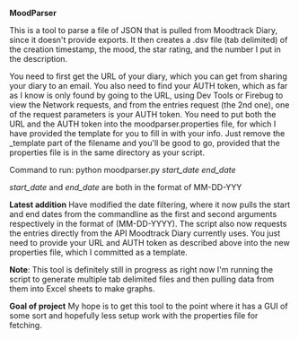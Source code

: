 **MoodParser**

This is a tool to parse a file of JSON that is pulled from Moodtrack Diary, since it doesn't provide exports.
It then creates a .dsv file (tab delimited) of the creation timestamp, the mood, the star rating, 
and the number I put in the description. 

You need to first get the URL of your diary, which you can get from sharing your diary to an email. You also need to 
find your AUTH token, which as far as I know is only found by going to the URL, using Dev Tools or Firebug to view the 
Network requests, and from the entries request (the 2nd one), one of the request parameters is your AUTH token. You 
need to put both the URL and the AUTH token into the moodparser.properties file, for which I have provided the 
template for you to fill in with your info. Just remove the _template part of the filename and you'll be good to go, 
provided that the properties file is in the same directory as your script.

Command to run: 
python moodparser.py *start_date* *end_date*

*start_date* and *end_date* are both in the format of MM-DD-YYY

**Latest addition**
Have modified the date filtering, where it now pulls the start and end dates from the commandline as the first and 
second arguments respectively in the format of (MM-DD-YYYY). The script also now requests the entries directly from 
the API Moodtrack Diary currently uses. You just need to provide your URL and AUTH token as described above into the 
new properties file, which I committed as a template.  

**Note**: This tool is definitely still in progress as right now I'm running the script to generate multiple tab 
delimited files and then pulling data from them into Excel sheets to make graphs.

**Goal of project** 
My hope is to get this tool to the point where it has a GUI of some sort and hopefully less setup work with the 
properties file for fetching.



